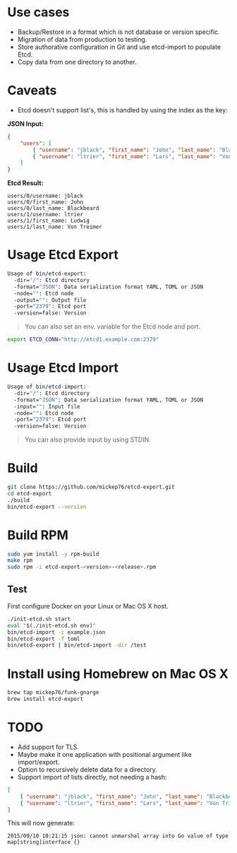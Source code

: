 # Use cases

- Backup/Restore in a format which is not database or version specific.
- Migration of data from production to testing.
- Store authorative configuration in Git and use etcd-import to populate Etcd.
- Copy data from one directory to another.

# Caveats

- Etcd doesn't support list's, this is handled by using the index as the key:

**JSON Input:**

```json
{
    "users": [
        { "username": "jblack", "first_name": "John", "last_name": "Blackbeard" },
        { "username": "ltrier", "first_name": "Lars", "last_name": "Von Trier" }
    ]
}
```      

**Etcd Result:**

```
users/0/username: jblack
users/0/first_name: John
users/0/last_name: Blackbeard
users/1/username: ltrier
users/1/first_name: Ludwig
users/1/last_name: Von Treimer
```

# Usage Etcd Export

```bash
Usage of bin/etcd-export:
  -dir="/": Etcd directory
  -format="JSON": Data serialization format YAML, TOML or JSON
  -node="": Etcd node
  -output="": Output file
  -port="2379": Etcd port
  -version=false: Version
```

> You can also set an env. variable for the Etcd node and port.

```bash
export ETCD_CONN="http://etcd1.example.com:2379"
```

# Usage Etcd Import

```bash
Usage of bin/etcd-import:
  -dir="/": Etcd directory
  -format="JSON": Data serialization format YAML, TOML or JSON
  -input="": Input file
  -node="": Etcd node
  -port="2379": Etcd port
  -version=false: Version
```

> You can also provide input by using STDIN.

# Build

```bash
git clone https://github.com/mickep76/etcd-export.git
cd etcd-export
./build
bin/etcd-export --version
```

# Build RPM

```bash
sudo yum install -y rpm-build
make rpm
sudo rpm -i etcd-export-<version>-<release>.rpm
```

## Test

First configure Docker on your Linux or Mac OS X host.

```bash
./init-etcd.sh start
eval "$(./init-etcd.sh env)"
bin/etcd-import -i example.json
bin/etcd-export -f toml
bin/etcd-export | bin/etcd-import -dir /test
```

# Install using Homebrew on Mac OS X

```bash
brew tap mickep76/funk-gnarge
brew install etcd-export
```

# TODO

- Add support for TLS.
- Maybe make it one application with positional argument like import/export.
- Option to recursively delete data for a directory.
- Support import of lists directly, not needing a hash:

```json
[
    { "username": "jblack", "first_name": "John", "last_name": "Blackbeard" },
    { "username": "ltrier", "first_name": "Lars", "last_name": "Von Trier" }
]
```

This will now generate:

```
2015/09/10 10:21:15 json: cannot unmarshal array into Go value of type map[string]interface {}
```
